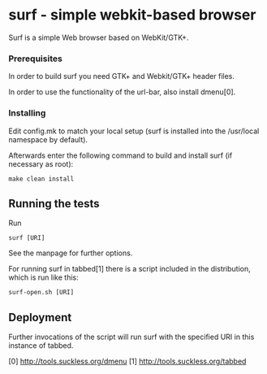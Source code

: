 # surf - simple webkit-based browser

Surf is a simple Web browser based on WebKit/GTK+.

### Prerequisites

In order to build surf you need GTK+ and Webkit/GTK+ header files.

In order to use the functionality of the url-bar, also install dmenu[0].

### Installing

Edit config.mk to match your local setup (surf is installed into
the /usr/local namespace by default).

Afterwards enter the following command to build and install surf (if
necessary as root):

```
make clean install
```

## Running the tests

Run
```
surf [URI]
```
See the manpage for further options.

For running surf in tabbed[1] there is a script included in the distribution,
which is run like this:

```
surf-open.sh [URI]
```

## Deployment

Further invocations of the script will run surf with the specified URI in this
instance of tabbed.

[0] http://tools.suckless.org/dmenu
[1] http://tools.suckless.org/tabbed
